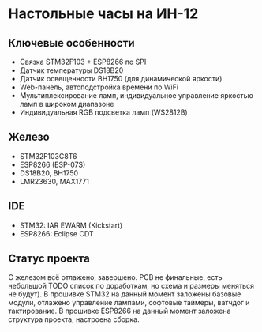 # Настольные часы на ИН-12
## Ключевые особенности
* Связка STM32F103 + ESP8266 по SPI
* Датчик температуры DS18B20
* Датчик освещенности BH1750 (для динамической яркости)
* Web-панель, автоподстройка времени по WiFi
* Мультиплексирование ламп, индивидуальное управление яркостью ламп в широком диапазоне
* Индивидуальная RGB подсветка ламп (WS2812B)
## Железо
* STM32F103C8T6
* ESP8266 (ESP-07S)
* DS18B20, BH1750
* LMR23630, MAX1771
## IDE
* STM32: IAR EWARM (Kickstart)
* ESP8266: Eclipse CDT
## Статус проекта
С железом всё отлажено, завершено. PCB не финальные, есть небольшой TODO список по доработкам, но схема и размеры меняться не будут).
В прошивке STM32 на данный момент заложены базовые модули, отлажено управление лампами, софтовые таймеры, ватчдог и тактирование.
В прошивке ESP8266 на данный момент заложена структура проекта, настроена сборка.
